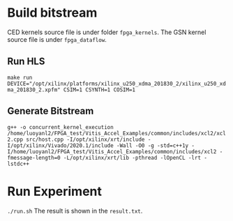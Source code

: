 # Build bitstream
CED kernels source file is under folder `fpga_kernels`. The GSN kernel source file is under `fpga_dataflow`.
## Run HLS
`make run DEVICE="/opt/xilinx/platforms/xilinx_u250_xdma_201830_2/xilinx_u250_xdma_201830_2.xpfm" CSIM=1 CSYNTH=1 COSIM=1`

## Generate Bitstream
`g++ -o concurrent_kernel_execution /home/luoyanl2/FPGA_test/Vitis_Accel_Examples/common/includes/xcl2/xcl2.cpp src/host.cpp -I/opt/xilinx/xrt/include -I/opt/xilinx/Vivado/2020.1/include -Wall -O0 -g -std=c++1y -I/home/luoyanl2/FPGA_test/Vitis_Accel_Examples/common/includes/xcl2 -fmessage-length=0 -L/opt/xilinx/xrt/lib -pthread -lOpenCL -lrt -lstdc++`

# Run Experiment
`./run.sh`
The result is shown in the `result.txt`.

